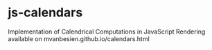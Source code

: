 # js-calendars

Implementation of Calendrical Computations in JavaScript
Rendering available on mvanbesien.github.io/calendars.html
